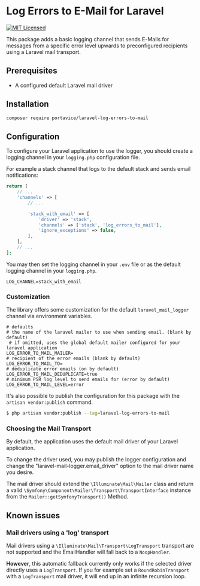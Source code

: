 # Log Errors to E-Mail for Laravel

[![MIT Licensed](https://img.shields.io/badge/License-MIT-brightgreen.svg?style=flat-square)](LICENSE.md)

This package adds a basic logging channel that sends E-Mails for messages from a specific error level upwards to 
preconfigured recipients using a Laravel mail transport.

## Prerequisites

* A configured default Laravel mail driver

## Installation

```sh
composer require portavice/laravel-log-errors-to-mail
```

## Configuration

To configure your Laravel application to use the logger, you should create a logging channel in your `logging.php`
configuration file.

For example a stack channel that logs to the default stack and sends email notifications:

```php
return [
    // ...
    'channels' => [
        // ...    

        'stack_with_email' => [
            'driver' => 'stack',
            'channels' => ['stack', 'log_errors_to_mail'],
            'ignore_exceptions' => false,
        ],
    ],
    // ...    
];
```

You may then set the logging channel in your `.env` file or as the default logging channel in your `logging.php`.

```dotenv
LOG_CHANNEL=stack_with_email
```

### Customization

The library offers some customization for the default `laravel_mail_logger` channel via environment variables.

```dotenv
# defaults
# the name of the laravel mailer to use when sending email. (blank by default)
 # if omitted, uses the global default mailer configured for your laravel application 
LOG_ERROR_TO_MAIL_MAILER=
# recipient of the error emails (blank by default) 
LOG_ERROR_TO_MAIL_TO=
# deduplicate error emails (on by default)
LOG_ERROR_TO_MAIL_DEDUPLICATE=true
# minimum PSR log level to send emails for (error by default) 
LOG_ERROR_TO_MAIL_LEVEL=error
```

It's also possible to publish the configuration for this package with the `artisan vendor:publish` command.

```sh
$ php artisan vendor:publish --tag=laravel-log-errors-to-mail
```

### Choosing the Mail Transport

By default, the application uses the default mail driver of your Laravel application.

To change the driver used, you may publish the logger configuration and change the "laravel-mail-logger.email_driver" 
option to the mail driver name you desire.

The mail driver should extend the `\Illuminate\Mail\Mailer` class and return 
a valid `\Symfony\Component\Mailer\Transport\TransportInterface` instance from the `Mailer::getSymfonyTransport()`
Method.

## Known issues

### Mail drivers using a 'log' transport

Mail drivers using a `\Illuminate\Mail\Transport\LogTransport` transport are not supported and the EmailHandler will
fall back to a `NoopHandler`.

**However**, this automatic fallback currently only works if the selected driver directly uses a `LogTransport`.
If you for example set a `RoundRobinTransport` with a `LogTransport` mail driver, it will end up in 
an infinite recursion loop. 

